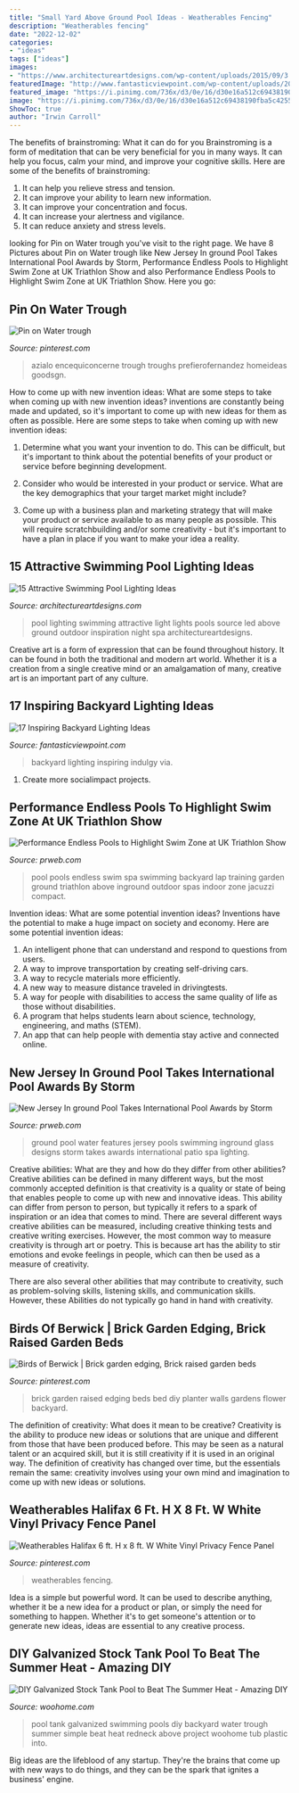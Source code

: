 ```yaml
---
title: "Small Yard Above Ground Pool Ideas - Weatherables Fencing"
description: "Weatherables fencing"
date: "2022-12-02"
categories:
- "ideas"
tags: ["ideas"]
images:
- "https://www.architectureartdesigns.com/wp-content/uploads/2015/09/3.jpg"
featuredImage: "http://www.fantasticviewpoint.com/wp-content/uploads/2016/03/3bdf6c214d434a9150fd811b27967969-634x423.jpg"
featured_image: "https://i.pinimg.com/736x/d3/0e/16/d30e16a512c69438190fba5c4255541a.jpg"
image: "https://i.pinimg.com/736x/d3/0e/16/d30e16a512c69438190fba5c4255541a.jpg"
ShowToc: true
author: "Irwin Carroll"
---
```



The benefits of brainstroming: What it can do for you
Brainstroming is a form of meditation that can be very beneficial for you in many ways. It can help you focus, calm your mind, and improve your cognitive skills. Here are some of the benefits of brainstroming: 
1. It can help you relieve stress and tension.
2. It can improve your ability to learn new information.
3. It can improve your concentration and focus. 
4. It can increase your alertness and vigilance. 
5. It can reduce anxiety and stress levels.

	

		
looking for Pin on Water trough you've visit to the right page. We have 8 Pictures about Pin on Water trough like New Jersey In ground Pool Takes International Pool Awards by Storm, Performance Endless Pools to Highlight Swim Zone at UK Triathlon Show and also Performance Endless Pools to Highlight Swim Zone at UK Triathlon Show. Here you go:
		
    
## Pin On Water Trough

<img loading=lazy src="https://i.pinimg.com/736x/d3/0e/16/d30e16a512c69438190fba5c4255541a.jpg" onerror="this.onerror=null;this.src='https://tse3.mm.bing.net/th?id=OIP.g9QBuvSvgpCktF5UfyJzfgHaM8&amp;pid=15.1';" alt="Pin on Water trough">

_Source: pinterest.com_

>azialo encequiconcerne trough troughs prefierofernandez homeideas goodsgn. 

	

How to come up with new invention ideas: What are some steps to take when coming up with new invention ideas?
inventions are constantly being made and updated, so it's important to come up with new ideas for them as often as possible. Here are some steps to take when coming up with new invention ideas:
1. Determine what you want your invention to do. This can be difficult, but it's important to think about the potential benefits of your product or service before beginning development.

2. Consider who would be interested in your product or service. What are the key demographics that your target market might include?

3. Come up with a business plan and marketing strategy that will make your product or service available to as many people as possible. This will require scratchbuilding and/or some creativity - but it's important to have a plan in place if you want to make your idea a reality.


    
## 15 Attractive Swimming Pool Lighting Ideas

<img loading=lazy src="https://www.architectureartdesigns.com/wp-content/uploads/2015/09/3.jpg" onerror="this.onerror=null;this.src='https://tse1.mm.bing.net/th?id=OIP.QhWO-MgdA_3GP3z_hMIXsAHaFM&amp;pid=15.1';" alt="15 Attractive Swimming Pool Lighting Ideas">

_Source: architectureartdesigns.com_

>pool lighting swimming attractive light lights pools source led above ground outdoor inspiration night spa architectureartdesigns. 

	

Creative art is a form of expression that can be found throughout history. It can be found in both the traditional and modern art world. Whether it is a creation from a single creative mind or an amalgamation of many, creative art is an important part of any culture.

    
## 17 Inspiring Backyard Lighting Ideas

<img loading=lazy src="http://www.fantasticviewpoint.com/wp-content/uploads/2016/03/3bdf6c214d434a9150fd811b27967969-634x423.jpg" onerror="this.onerror=null;this.src='https://tse4.mm.bing.net/th?id=OIP.KBgc5G1rTWet971lMlC6eAHaE8&amp;pid=15.1';" alt="17 Inspiring Backyard Lighting Ideas">

_Source: fantasticviewpoint.com_

>backyard lighting inspiring indulgy via. 

	

1. Create more socialimpact projects.

    
## Performance Endless Pools To Highlight Swim Zone At UK Triathlon Show

<img loading=lazy src="http://ww1.prweb.com/prfiles/2013/02/26/10472074/endless-pool-triathlon-swim-training.jpg" onerror="this.onerror=null;this.src='https://tse1.mm.bing.net/th?id=OIP.Pk7ZodSR2Qp2K4oDzPi-sgHaFj&amp;pid=15.1';" alt="Performance Endless Pools to Highlight Swim Zone at UK Triathlon Show">

_Source: prweb.com_

>pool pools endless swim spa swimming backyard lap training garden ground triathlon above inground outdoor spas indoor zone jacuzzi compact. 

	

Invention ideas: What are some potential invention ideas?
Inventions have the potential to make a huge impact on society and economy. Here are some potential invention ideas:
1. An intelligent phone that can understand and respond to questions from users. 
2. A way to improve transportation by creating self-driving cars. 
3. A way to recycle materials more efficiently. 
4. A new way to measure distance traveled in drivingtests. 
5. A way for people with disabilities to access the same quality of life as those without disabilities. 
6. A program that helps students learn about science, technology, engineering, and maths (STEM). 
7. An app that can help people with dementia stay active and connected online.

    
## New Jersey In Ground Pool Takes International Pool Awards By Storm

<img loading=lazy src="http://ww1.prweb.com/prfiles/2011/11/07/8943900/in-ground-pool.jpg" onerror="this.onerror=null;this.src='https://tse4.mm.bing.net/th?id=OIP.AtW3B9TwMsGZmMaz_qHr0AHaE8&amp;pid=15.1';" alt="New Jersey In ground Pool Takes International Pool Awards by Storm">

_Source: prweb.com_

>ground pool water features jersey pools swimming inground glass designs storm takes awards international patio spa lighting. 

	

Creative abilities: What are they and how do they differ from other abilities?
Creative abilities can be defined in many different ways, but the most commonly accepted definition is that creativity is a quality or state of being that enables people to come up with new and innovative ideas. This ability can differ from person to person, but typically it refers to a spark of inspiration or an idea that comes to mind.
There are several different ways creative abilities can be measured, including creative thinking tests and creative writing exercises. However, the most common way to measure creativity is through art or poetry. This is because art has the ability to stir emotions and evoke feelings in people, which can then be used as a measure of creativity.

There are also several other abilities that may contribute to creativity, such as problem-solving skills, listening skills, and communication skills. However, these Abilities do not typically go hand in hand with creativity.

    
## Birds Of Berwick | Brick Garden Edging, Brick Raised Garden Beds

<img loading=lazy src="https://i.pinimg.com/736x/9f/c6/89/9fc689334231870f22fb9c2d76885ef2--brick-garden-garden-walls.jpg" onerror="this.onerror=null;this.src='https://tse1.mm.bing.net/th?id=OIP.nSNzwwU8mQC42gJVV7aJPAHaJ3&amp;pid=15.1';" alt="Birds of Berwick | Brick garden edging, Brick raised garden beds">

_Source: pinterest.com_

>brick garden raised edging beds bed diy planter walls gardens flower backyard. 

	

The definition of creativity: What does it mean to be creative?
Creativity is the ability to produce new ideas or solutions that are unique and different from those that have been produced before. This may be seen as a natural talent or an acquired skill, but it is still creativity if it is used in an original way. The definition of creativity has changed over time, but the essentials remain the same: creativity involves using your own mind and imagination to come up with new ideas or solutions.

    
## Weatherables Halifax 6 Ft. H X 8 Ft. W White Vinyl Privacy Fence Panel

<img loading=lazy src="https://i.pinimg.com/736x/32/8a/c3/328ac3fa0e46dca947deb9d622f5308f.jpg" onerror="this.onerror=null;this.src='https://tse2.mm.bing.net/th?id=OIP.qStEtZA8RZCQCIVe6eB-JgHaHa&amp;pid=15.1';" alt="Weatherables Halifax 6 ft. H x 8 ft. W White Vinyl Privacy Fence Panel">

_Source: pinterest.com_

>weatherables fencing. 

	

Idea is a simple but powerful word. It can be used to describe anything, whether it be a new idea for a product or plan, or simply the need for something to happen. Whether it's to get someone's attention or to generate new ideas, ideas are essential to any creative process.

    
## DIY Galvanized Stock Tank Pool To Beat The Summer Heat - Amazing DIY

<img loading=lazy src="http://www.woohome.com/wp-content/uploads/2016/06/galvanized-stock-tank-pool-ideas-woohome-10.jpg" onerror="this.onerror=null;this.src='https://tse3.mm.bing.net/th?id=OIP.-Z3Fqoz01op8RRicAVlgSgHaQq&amp;pid=15.1';" alt="DIY Galvanized Stock Tank Pool to Beat The Summer Heat - Amazing DIY">

_Source: woohome.com_

>pool tank galvanized swimming pools diy backyard water trough summer simple beat heat redneck above project woohome tub plastic into. 

	

Big ideas are the lifeblood of any startup. They're the brains that come up with new ways to do things, and they can be the spark that ignites a business' engine.

